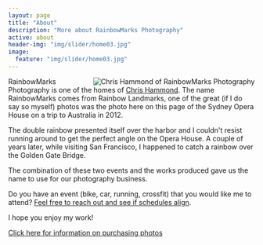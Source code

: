 ```yaml
---
layout: page
title: "About"
description: "More about RainbowMarks Photography"
active: about
header-img: "img/slider/home03.jpg"
image:
  feature: "img/slider/home03.jpg"
---
```

<img src="{% picture direct200 img/MidSouthHeadshot-1.jpg %}" align="right" alt="Chris Hammond of RainbowMarks Photography" />RainbowMarks Photography is one of the homes of <a href="https://www.chrishammond.com" target="_blank">Chris Hammond</a>. The name RainbowMarks comes from Rainbow Landmarks, one of the great (if I do say so myself) photos was the photo here on this page of the Sydney Opera House on a trip to Australia in 2012.

The double rainbow presented itself over the harbor and I couldn't resist running around to get the perfect angle on the Opera House. A couple of years later, while visiting San Francisco, I happened to catch a rainbow over the Golden Gate Bridge.

The combination of these two events and the works produced gave us the name to use for our photography business.

Do you have an event (bike, car, running, crossfit) that you would like me to attend? [Feel free to reach out and see if schedules align](https://www.chrishammond.com/Contact). 

I hope you enjoy my work!

[Click here for information on purchasing photos](/purchase/)